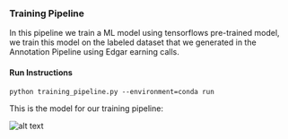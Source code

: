 
### Training Pipeline 

In this pipeline we train a ML model using tensorflows pre-trained model, we train this model on the labeled dataset that we generated in the Annotation Pipeline using Edgar earning calls.

#### Run Instructions 

```
python training_pipeline.py --environment=conda run
```

This is the model for our training pipeline:

![alt text](https://github.com/siddhant07/CaseStudy2/blob/master/Images/T2_model.png)

